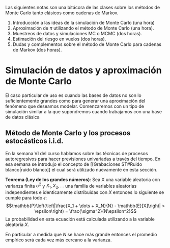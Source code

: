 Las siguientes notas son una bitácora de las clases sobre los métodos de Monte Carlo tanto clásicos como cadenas de Markov. 

1. Introducción a las ideas de la simulación de Monte Carlo (una hora)
2. Aproximación de $\pi$ utilizando el método de Monte Carlo (una hora).
3. Muestreos de datos y simulaciones MC o MCMC (dos horas).
4. Estimación del riesgo en vuelos (dos horas).
5. Dudas y complementos sobre el método de Monte Carlo para cadenas de Markov (dos horas).

# Simulación de datos y aproximación de Monte Carlo

El caso particular de uso es cuando las bases de datos no son lo suficientemente grandes como para generar una aproximación del fenómeno que deseamos modelar. Comenzaremos con un tipo de simulación similar a la que supondremos cuando trabajamos con una base de datos clásica

## Método de Monte Carlo y los procesos estocásticos i.i.d.

En la semana VI del curso hablamos sobre las técnicas de procesos autoregresivos para hacer previsiones univariadas a través del tiempo. En esa semana se introdujo el concepto de [[Grabaciones ST#Ruido blanco|ruido blanco]] el cual será utilizado nuevamente en esta sección.

**Teorema (Ley de  los grandes números)**: Sea X una variable aleatoria con varianza finita $\sigma^2$ y $X_1, X_2, \dots$ una familia de variables aleatorias independientes e identicamente distribuidas con $X$ entonces lo siguiente se cumple para todo $\epsilon$: $$\mathbb{P}\left(\left|\frac{X_1 + \dots + X_N}{N} - \mathbb{E}[X]\right| > \epsilon\right) = \frac{\sigma^2}{N\epsilon^2}$$
La probabilidad en esta ecuación está calculada utilizando a la variable aleatoria $X$.

En particular a medida que $N$ se hace más grande entonces el promedio empírico será cada vez más cercano a la varianza. 

